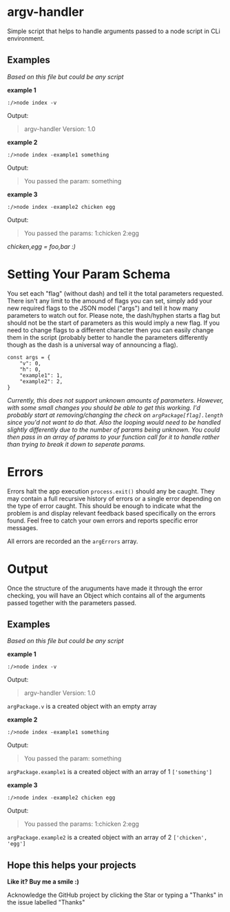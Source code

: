 # argv-handler

Simple script that helps to handle arguments passed to a node script in CLi environment.

## Examples
*Based on this file but could be any script*

**example 1**

`:/>node index -v`

Output:

>argv-handler Version: 1.0

**example 2**

`:/>node index -example1 something`

Output:

>You passed the param: something

**example 3**

`:/>node index -example2 chicken egg`

Output:

>You passed the params: 1:chicken 2:egg

*chicken,egg = foo,bar :)*

# Setting Your Param Schema

You set each "flag" (without dash) and tell it the total parameters requested. There isn't any limit to the 
amound of flags you can set, simply add your new required flags to the JSON model ("args") and tell it how 
many parameters to watch out for. Please note, the dash/hyphen starts a flag but should not be the start of
parameters as this would imply a new flag. If you need to change flags to a different character then you can 
easily change them in the script (probably better to handle the parameters differently though as the dash is
a universal way of announcing a flag).

```
const args = {
    "v": 0,
    "h": 0,
    "example1": 1,
    "example2": 2,
}
```

*Currently, this does not support unknown amounts of parameters. However, with some small changes you
should be able to get this working. I'd probably start at removing/changing the check on 
`argPackage[flag].length` since you'd not want to do that. Also the looping would need to be handled
slightly differently due to the number of params being unknown. You could then pass in an array of params
to your function call for it to handle rather than trying to break it down to seperate params.*

# Errors

Errors halt the app execution `process.exit()` should any be caught. They may contain a full recursive history
of errors or a single error depending on the type of error caught. This should be enough to indicate what the
problem is and display relevant feedback based specifically on the errors found. Feel free to catch your own errors
and reports specific error messages.

All errors are recorded an the `argErrors` array.

# Output

Once the structure of the aruguments have made it through the error checking, you will have an Object which contains 
all of the arguments passed together with the parameters passed.

## Examples
*Based on this file but could be any script*

**example 1**

`:/>node index -v`

Output:

>argv-handler Version: 1.0

`argPackage.v` is a created object with an empty array

**example 2**

`:/>node index -example1 something`

Output:

>You passed the param: something

`argPackage.example1` is a created object with an array of 1 `['something']`

**example 3**

`:/>node index -example2 chicken egg`

Output:

>You passed the params: 1:chicken 2:egg

`argPackage.example2` is a created object with an array of 2 `['chicken', 'egg']`

## Hope this helps your projects

**Like it? Buy me a smile :)**

Acknowledge the GitHub project by clicking the Star or typing a "Thanks" in the issue labelled "Thanks"




